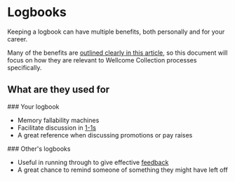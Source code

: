 # Logbooks

Keeping a logbook can have multiple benefits, both personally and for your career.

Many of the benefits are
[outlined clearly in this article](https://jvns.ca/blog/brag-documents/),
so this document will focus on how they are relevant to Wellcome Collection
processes specifically.

## What are they used for

### Your logbook

* Memory fallability machines
* Facilitate discussion in [1-1s](./1-1s.md)
* A great reference when discussing promotions or pay raises

### Other's logbooks

* Useful in running through to give effective [feedback](./feedback)
* A great chance to remind someone of something they might have left off
